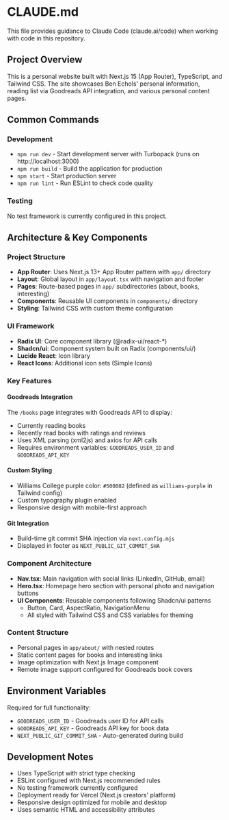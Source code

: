 # CLAUDE.md

This file provides guidance to Claude Code (claude.ai/code) when working with code in this repository.

## Project Overview

This is a personal website built with Next.js 15 (App Router), TypeScript, and Tailwind CSS. The site showcases Ben Echols' personal information, reading list via Goodreads API integration, and various personal content pages.

## Common Commands

### Development
- `npm run dev` - Start development server with Turbopack (runs on http://localhost:3000)
- `npm run build` - Build the application for production
- `npm start` - Start production server
- `npm run lint` - Run ESLint to check code quality

### Testing
No test framework is currently configured in this project.

## Architecture & Key Components

### Project Structure
- **App Router**: Uses Next.js 13+ App Router pattern with `app/` directory
- **Layout**: Global layout in `app/layout.tsx` with navigation and footer
- **Pages**: Route-based pages in `app/` subdirectories (about, books, interesting)
- **Components**: Reusable UI components in `components/` directory
- **Styling**: Tailwind CSS with custom theme configuration

### UI Framework
- **Radix UI**: Core component library (@radix-ui/react-*)
- **Shadcn/ui**: Component system built on Radix (components/ui/)
- **Lucide React**: Icon library
- **React Icons**: Additional icon sets (Simple Icons)

### Key Features

#### Goodreads Integration
The `/books` page integrates with Goodreads API to display:
- Currently reading books
- Recently read books with ratings and reviews
- Uses XML parsing (xml2js) and axios for API calls
- Requires environment variables: `GOODREADS_USER_ID` and `GOODREADS_API_KEY`

#### Custom Styling
- Williams College purple color: `#500082` (defined as `williams-purple` in Tailwind config)
- Custom typography plugin enabled
- Responsive design with mobile-first approach

#### Git Integration
- Build-time git commit SHA injection via `next.config.mjs`
- Displayed in footer as `NEXT_PUBLIC_GIT_COMMIT_SHA`

### Component Architecture
- **Nav.tsx**: Main navigation with social links (LinkedIn, GitHub, email)
- **Hero.tsx**: Homepage hero section with personal photo and navigation buttons
- **UI Components**: Reusable components following Shadcn/ui patterns
  - Button, Card, AspectRatio, NavigationMenu
  - All styled with Tailwind CSS and CSS variables for theming

### Content Structure
- Personal pages in `app/about/` with nested routes
- Static content pages for books and interesting links
- Image optimization with Next.js Image component
- Remote image support configured for Goodreads book covers

## Environment Variables

Required for full functionality:
- `GOODREADS_USER_ID` - Goodreads user ID for API calls
- `GOODREADS_API_KEY` - Goodreads API key for book data
- `NEXT_PUBLIC_GIT_COMMIT_SHA` - Auto-generated during build

## Development Notes

- Uses TypeScript with strict type checking
- ESLint configured with Next.js recommended rules
- No testing framework currently configured
- Deployment ready for Vercel (Next.js creators' platform)
- Responsive design optimized for mobile and desktop
- Uses semantic HTML and accessibility attributes